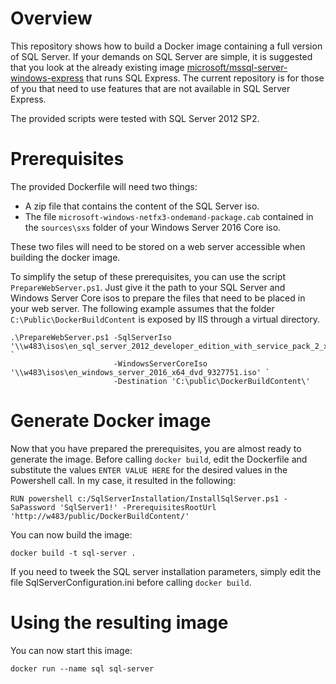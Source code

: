 # Overview
This repository shows how to build a Docker image containing a full version of SQL Server. If your demands on SQL Server are simple, it is suggested that you look at the already existing image [microsoft/mssql-server-windows-express](https://hub.docker.com/r/microsoft/mssql-server-windows-express/) that runs SQL Express. The current repository is for those of you that need to use features that are not available in SQL Server Express.

The provided scripts were tested with SQL Server 2012 SP2.

# Prerequisites
The provided Dockerfile will need two things:

- A zip file that contains the content of the SQL Server iso.
- The file `microsoft-windows-netfx3-ondemand-package.cab` contained in the `sources\sxs` folder of your Windows Server 2016 Core iso.

These two files will need to be stored on a web server accessible when building the docker image.

To simplify the setup of these prerequisites, you can use the script `PrepareWebServer.ps1`. Just give it the path to your SQL Server and Windows Server Core isos to prepare the files that need to be placed in your web server. The following example assumes that the folder `C:\Public\DockerBuildContent` is exposed by IIS through a virtual directory.

    .\PrepareWebServer.ps1 -SqlServerIso '\\w483\isos\en_sql_server_2012_developer_edition_with_service_pack_2_x64_dvd_4668513.iso' `
                           -WindowsServerCoreIso '\\w483\isos\en_windows_server_2016_x64_dvd_9327751.iso' `
                           -Destination 'C:\public\DockerBuildContent\'

# Generate Docker image

Now that you have prepared the prerequisites, you are almost ready to generate the image. Before calling `docker build`, edit the Dockerfile and substitute the values `ENTER VALUE HERE` for the desired values in the Powershell call. In my case, it resulted in the following:

    RUN powershell c:/SqlServerInstallation/InstallSqlServer.ps1 -SaPassword 'SqlServer1!' -PrerequisitesRootUrl 'http://w483/public/DockerBuildContent/'

You can now build the image:

    docker build -t sql-server .

If you need to tweek the SQL server installation parameters, simply edit the file SqlServerConfiguration.ini before calling `docker build`.

# Using the resulting image

You can now start this image:

    docker run --name sql sql-server
